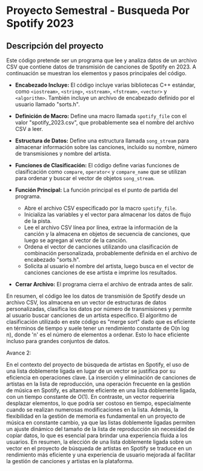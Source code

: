 # Proyecto Semestral - Busqueda Por Spotify 2023

## Descripción del proyecto

Este código pretende ser un programa que lee y analiza datos de un archivo CSV que contiene datos de transmisión de canciones de Spotify en 2023. A continuación se muestran los elementos y pasos principales del código.

- **Encabezado Incluye:** El código incluye varias bibliotecas C++ estándar, como `<iostream>`, `<string>`, `<sstream>`, `<fstream>`, `<vector>` y `<algorithm>`. También incluye un archivo de encabezado definido por el usuario llamado "sorts.h".

- **Definición de Macro:** Define una macro llamada `spotify_file` con el valor "spotify_2023.csv", que probablemente sea el nombre del archivo CSV a leer.

- **Estructura de Datos:** Define una estructura llamada `song_stream` para almacenar información sobre las canciones, incluido su nombre, número de transmisiones y nombre del artista.

- **Funciones de Clasificación:** El código define varias funciones de clasificación como `compare`, `operator<` y `compare_name` que se utilizan para ordenar y buscar el vector de objetos `song_stream`.

- **Función Principal:** La función principal es el punto de partida del programa.

  - Abre el archivo CSV especificado por la macro `spotify_file`.
  - Inicializa las variables y el vector para almacenar los datos de flujo de la pista.
  - Lee el archivo CSV línea por línea, extrae la información de la canción y la almacena en objetos de secuencia de canciones, que luego se agregan al vector de la canción.
  - Ordena el vector de canciones utilizando una clasificación de combinación personalizada, probablemente definida en el archivo de encabezado "sorts.h".
  - Solicita al usuario el nombre del artista, luego busca en el vector de canciones canciones de ese artista e imprime los resultados.

- **Cerrar Archivo:** El programa cierra el archivo de entrada antes de salir.

En resumen, el código lee los datos de transmisión de Spotify desde un archivo CSV, los almacena en un vector de estructuras de datos personalizadas, clasifica los datos por número de transmisiones y permite al usuario buscar canciones de un artista específico. El algoritmo de clasificación utilizado en este código es "merge sort" dado que es eficiente en términos de tiempo y suele tener un rendimiento constante de O(n log n), donde 'n' es el número de elementos a ordenar. Esto lo hace eficiente incluso para grandes conjuntos de datos.

Avance 2: 

En el contexto del proyecto de búsqueda de artistas en Spotify, el uso de una lista doblemente ligada en lugar de un vector se justifica por su eficiencia en operaciones clave. La inserción y eliminación de canciones de artistas en la lista de reproducción, una operación frecuente en la gestión de música en Spotify, es altamente eficiente en una lista doblemente ligada, con un tiempo constante de O(1). En contraste, un vector requeriría desplazar elementos, lo que podría ser costoso en tiempo, especialmente cuando se realizan numerosas modificaciones en la lista. Además, la flexibilidad en la gestión de memoria es fundamental en un proyecto de música en constante cambio, ya que las listas doblemente ligadas permiten un ajuste dinámico del tamaño de la lista de reproducción sin necesidad de copiar datos, lo que es esencial para brindar una experiencia fluida a los usuarios. En resumen, la elección de una lista doblemente ligada sobre un vector en el proyecto de búsqueda de artistas en Spotify se traduce en un rendimiento más eficiente y una experiencia de usuario mejorada al facilitar la gestión de canciones y artistas en la plataforma.